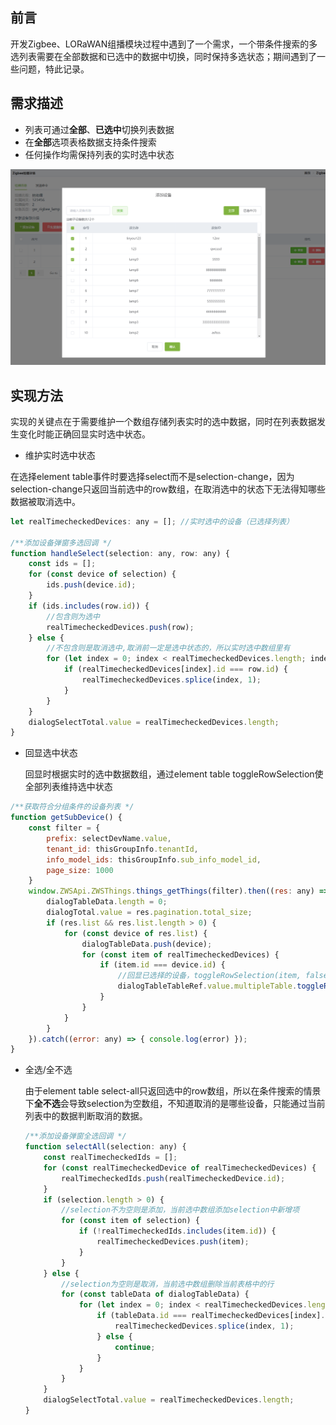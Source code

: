 ## 前言

开发Zigbee、LORaWAN组播模块过程中遇到了一个需求，一个带条件搜索的多选列表需要在全部数据和已选中的数据中切换，同时保持多选状态；期间遇到了一些问题，特此记录。

## 需求描述

- 列表可通过**全部**、**已选中**切换列表数据
- 在**全部**选项表格数据支持条件搜索
- 任何操作均需保持列表的实时选中状态

![图1](../static/tableSelectChange.png)

## 实现方法

实现的关键点在于需要维护一个数组存储列表实时的选中数据，同时在列表数据发生变化时能正确回显实时选中状态。

- 维护实时选中状态

在选择element table事件时要选择select而不是selection-change，因为selection-change只返回当前选中的row数组，在取消选中的状态下无法得知哪些数据被取消选中。

```javascript
let realTimecheckedDevices: any = []; //实时选中的设备（已选择列表）

/**添加设备弹窗多选回调 */
function handleSelect(selection: any, row: any) {
    const ids = [];
    for (const device of selection) {
        ids.push(device.id);
    }
    if (ids.includes(row.id)) {
        //包含则为选中
        realTimecheckedDevices.push(row);
    } else {
        //不包含则是取消选中,取消前一定是选中状态的，所以实时选中数组里有
        for (let index = 0; index < realTimecheckedDevices.length; index++) {
            if (realTimecheckedDevices[index].id === row.id) {
                realTimecheckedDevices.splice(index, 1);
            }
        }
    }
    dialogSelectTotal.value = realTimecheckedDevices.length;
}
```

- 回显选中状态

  回显时根据实时的选中数据数组，通过element table toggleRowSelection使全部列表维持选中状态

```javascript
/**获取符合分组条件的设备列表 */
function getSubDevice() {
    const filter = {
        prefix: selectDevName.value,
        tenant_id: thisGroupInfo.tenantId,
        info_model_ids: thisGroupInfo.sub_info_model_id,
        page_size: 1000
    }
    window.ZWSApi.ZWSThings.things_getThings(filter).then((res: any) => {
        dialogTableData.length = 0;
        dialogTotal.value = res.pagination.total_size;
        if (res.list && res.list.length > 0) {
            for (const device of res.list) {
                dialogTableData.push(device);
                for (const item of realTimecheckedDevices) {
                    if (item.id === device.id) {
                        //回显已选择的设备，toggleRowSelection(item, false)中的item一定得是表格的行数据，值相等也不行。
                        dialogTableTableRef.value.multipleTable.toggleRowSelection(device, true);
                    }
                }
            }
        }
    }).catch((error: any) => { console.log(error) });
}
```

- 全选/全不选

  由于element table select-all只返回选中的row数组，所以在条件搜索的情景下**全不选**会导致selection为空数组，不知道取消的是哪些设备，只能通过当前列表中的数据判断取消的数据。

  ```javascript
  /**添加设备弹窗全选回调 */
  function selectAll(selection: any) {
      const realTimecheckedIds = [];
      for (const realTimecheckedDevice of realTimecheckedDevices) {
          realTimecheckedIds.push(realTimecheckedDevice.id);
      }
      if (selection.length > 0) {
          //selection不为空则是添加，当前选中数组添加selection中新增项
          for (const item of selection) {
              if (!realTimecheckedIds.includes(item.id)) {
                  realTimecheckedDevices.push(item);
              }
          }
      } else {
          //selection为空则是取消，当前选中数组删除当前表格中的行
          for (const tableData of dialogTableData) {
              for (let index = 0; index < realTimecheckedDevices.length; index++) {
                  if (tableData.id === realTimecheckedDevices[index].id) {
                      realTimecheckedDevices.splice(index, 1);
                  } else {
                      continue;
                  }
              }
          }
      }
      dialogSelectTotal.value = realTimecheckedDevices.length;
  }
  ```

  